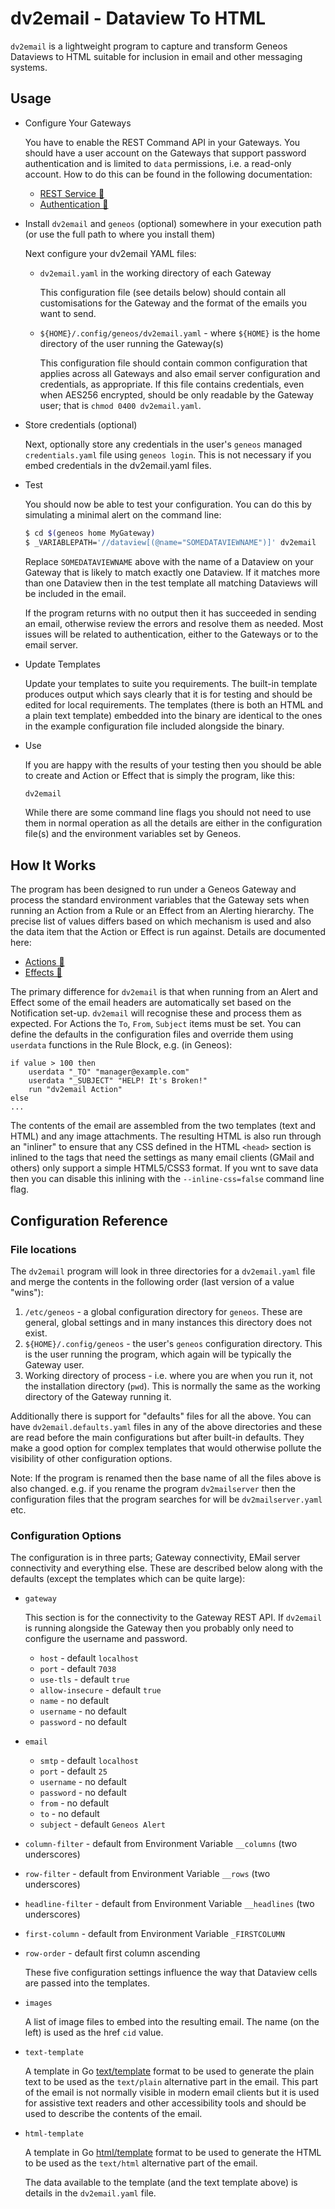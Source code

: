 # dv2email - Dataview To HTML

`dv2email` is a lightweight program to capture and transform Geneos
Dataviews to HTML suitable for inclusion in email and other messaging
systems.

## Usage

* Configure Your Gateways

  You have to enable the REST Command API in your Gateways. You should
  have a user account on the Gateways that support password
  authentication and is limited to `data` permissions, i.e. a read-only
  account. How to do this can be found in the following documentation:

  * [REST Service 🔗](https://docs.itrsgroup.com/docs/geneos/current/Gateway_Reference_Guide/geneos_commands_tr.html#REST_Service)
  * [Authentication 🔗](https://docs.itrsgroup.com/docs/geneos/6.3.0/Gateway_Reference_Guide/geneos_authentication_tr.html)

* Install `dv2email` and `geneos` (optional) somewhere in your execution path (or use the full path to where you install them)

  Next configure your dv2email YAML files:

  * `dv2email.yaml` in the working directory of each Gateway

    This configuration file (see details below) should contain all
    customisations for the Gateway and the format of the emails you want
    to send.

  * `${HOME}/.config/geneos/dv2email.yaml` - where `${HOME}` is the home
     directory of the user running the Gateway(s)

    This configuration file should contain common configuration that
    applies across all Gateways and also email server configuration and
    credentials, as appropriate. If this file contains credentials, even
    when AES256 encrypted, should be only readable by the Gateway user;
    that is `chmod 0400 dv2email.yaml`.

* Store credentials (optional)

  Next, optionally store any credentials in the user's `geneos` managed
  `credentials.yaml` file using `geneos login`. This is not necessary if
  you embed credentials in the dv2email.yaml files.

* Test

  You should now be able to test your configuration. You can do this by
  simulating a minimal alert on the command line:

  ```bash
  $ cd $(geneos home MyGateway)
  $ _VARIABLEPATH='//dataview[(@name="SOMEDATAVIEWNAME")]' dv2email
    ```

  Replace `SOMEDATAVIEWNAME` above with the name of a Dataview on your
  Gateway that is likely to match exactly one Dataview. If it matches
  more than one Dataview then in the test template all matching
  Dataviews will be included in the email.

  If the program returns with no output then it has succeeded in sending
  an email, otherwise review the errors and resolve them as needed. Most
  issues will be related to authentication, either to the Gateways or to
  the email server.

* Update Templates

  Update your templates to suite you requirements. The built-in template
  produces output which says clearly that it is for testing and should
  be edited for local requirements. The templates (there is both an HTML
  and a plain text template) embedded into the binary are identical to
  the ones in the example configuration file included alongside the
  binary.

* Use

  If you are happy with the results of your testing then you should be
  able to create and Action or Effect that is simply the program, like
  this:

  ```bash
  dv2email
  ```

  While there are some command line flags you should not need to use
  them in normal operation as all the details are either in the
  configuration file(s) and the environment variables set by Geneos.

## How It Works

The program has been designed to run under a Geneos Gateway and process
the standard environment variables that the Gateway sets when running an
Action from a Rule or an Effect from an Alerting hierarchy. The precise
list of values differs based on which mechanism is used and also the
data item that the Action or Effect is run against. Details are
documented here:

* [Actions 🔗](https://docs.itrsgroup.com/docs/geneos/current/Gateway_Reference_Guide/geneos_rulesactionsalerts_tr.html#Action_Configuration)
* [Effects 🔗](https://docs.itrsgroup.com/docs/geneos/current/Gateway_Reference_Guide/geneos_rulesactionsalerts_tr.html#Alerting-Effects)

The primary difference for `dv2email` is that when running from an Alert
and Effect some of the email headers are automatically set based on the
Notification set-up. `dv2email` will recognise these and process them as
expected. For Actions the `To`, `From`, `Subject` items must be set. You
can define the defaults in the configuration files and override them
using `userdata` functions in the Rule Block, e.g. (in Geneos):

```text
if value > 100 then
    userdata "_TO" "manager@example.com"
    userdata "_SUBJECT" "HELP! It's Broken!"
    run "dv2email Action"
else
...
```

The contents of the email are assembled from the two templates (text and
HTML) and any image attachments. The resulting HTML is also run through
an "inliner" to ensure that any CSS defined in the HTML `<head>` section
is inlined to the tags that need the settings as many email clients
(GMail and others) only support a simple HTML5/CSS3 format. If you wnt
to save data then you can disable this inlining with the
`--inline-css=false` command line flag.

## Configuration Reference

### File locations

The `dv2email` program will look in three directories for a
`dv2email.yaml` file and merge the contents in the following order (last
version of a value "wins"):

1. `/etc/geneos` - a global configuration directory for `geneos`. These
    are general, global settings and in many instances this directory
    does not exist.
2. `${HOME}/.config/geneos` - the user's `geneos` configuration
   directory. This is the user running the program, which again will be
   typically the Gateway user.
3. Working directory of process - i.e. where you are when you run it,
   not the installation directory (`pwd`). This is normally the same as
   the working directory of the Gateway running it.

Additionally there is support for "defaults" files for all the above.
You can have `dv2email.defaults.yaml` files in any of the above
directories and these are read before the main configurations but after
built-in defaults. They make a good option for complex templates that
would otherwise pollute the visibility of other configuration options.

Note: If the program is renamed then the base name of all the files
above is also changed. e.g. if you rename the program `dv2mailserver`
then the configuration files that the program searches for will be
`dv2mailserver.yaml` etc.

### Configuration Options

The configuration is in three parts; Gateway connectivity, EMail server
connectivity and everything else. These are described below along with
the defaults (except the templates which can be quite large):

* `gateway`

  This section is for the connectivity to the Gateway REST API. If
  `dv2email` is running alongside the Gateway then you probably only
  need to configure the username and password.

  * `host` - default `localhost`
  * `port` - default `7038`
  * `use-tls` - default `true`
  * `allow-insecure` - default `true`
  * `name` - no default
  * `username` - no default
  * `password` - no default

* `email`

  * `smtp` - default `localhost`
  * `port` - default `25`
  * `username` - no default
  * `password` - no default
  * `from` - no default
  * `to` - no default
  * `subject` - default `Geneos Alert`

* `column-filter` - default from Environment Variable `__columns` (two underscores)
* `row-filter` - default from Environment Variable `__rows` (two underscores)
* `headline-filter` - default from Environment Variable `__headlines` (two underscores)
* `first-column` - default from Environment Variable `_FIRSTCOLUMN`
* `row-order` - default first column ascending

  These five configuration settings influence the way that Dataview cells are passed into the templates.


* `images`

  A list of image files to embed into the resulting email. The name (on
  the left) is used as the href `cid` value.

* `text-template`

  A template in Go [text/template](https://pkg.go.dev/text/template)
  format to be used to generate the plain text to be used as the
  `text/plain` alternative part in the email. This part of the email is
  not normally visible in modern email clients but it is used for
  assistive text readers and other accessibility tools and should be used
  to describe the contents of the email.

* `html-template`

  A template in Go [html/template](https://pkg.go.dev/html/template)
  format to be used to generate the HTML to be used as the `text/html`
  alternative part of the email.

  The data available to the template (and the text template above) is
  details in the `dv2email.yaml` file.
